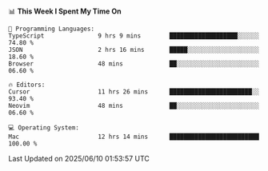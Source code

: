 <!--START_SECTION:waka-->
📊 **This Week I Spent My Time On** 

```text
💬 Programming Languages: 
TypeScript               9 hrs 9 mins        ███████████████████░░░░░░   74.80 % 
JSON                     2 hrs 16 mins       █████░░░░░░░░░░░░░░░░░░░░   18.60 % 
Browser                  48 mins             ██░░░░░░░░░░░░░░░░░░░░░░░   06.60 % 

🔥 Editors: 
Cursor                   11 hrs 26 mins      ███████████████████████░░   93.40 % 
Neovim                   48 mins             ██░░░░░░░░░░░░░░░░░░░░░░░   06.60 % 

💻 Operating System: 
Mac                      12 hrs 14 mins      █████████████████████████   100.00 % 
```


 Last Updated on 2025/06/10 01:53:57 UTC
<!--END_SECTION:waka-->
